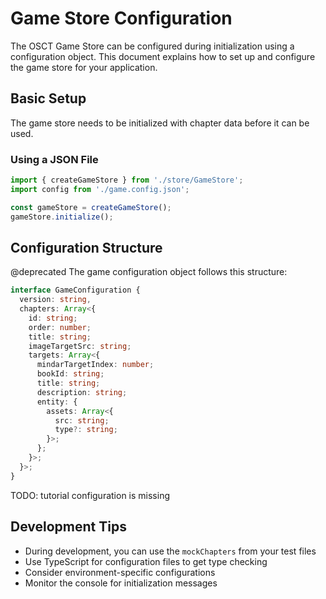 # Game Store Configuration

The OSCT Game Store can be configured during initialization using a configuration object. This document explains how to set up and configure the game store for your application.

## Basic Setup

The game store needs to be initialized with chapter data before it can be used. 

### Using a JSON File

```typescript
import { createGameStore } from './store/GameStore';
import config from './game.config.json';

const gameStore = createGameStore();
gameStore.initialize();
```

## Configuration Structure
@deprecated 
The game configuration object follows this structure:

```typescript
interface GameConfiguration {
  version: string,
  chapters: Array<{
    id: string;
    order: number;
    title: string;
    imageTargetSrc: string;
    targets: Array<{
      mindarTargetIndex: number;
      bookId: string;
      title: string;
      description: string;
      entity: {
        assets: Array<{
          src: string;
          type?: string;
        }>;
      };
    }>;
  }>;
}
```

TODO: tutorial configuration is missing

## Development Tips

- During development, you can use the `mockChapters` from your test files
- Use TypeScript for configuration files to get type checking
- Consider environment-specific configurations
- Monitor the console for initialization messages
